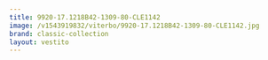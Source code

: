 ```yaml
---
title: 9920-17.1218B42-1309-80-CLE1142
image: /v1543919832/viterbo/9920-17.1218B42-1309-80-CLE1142.jpg
brand: classic-collection
layout: vestito
---
```

